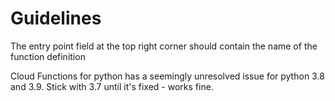 # Guidelines

The entry point field at the top right corner should contain the name of the function definition

Cloud Functions for python has a seemingly unresolved issue for python 3.8 and 3.9. Stick with 3.7 until it's fixed - works fine.
